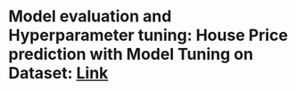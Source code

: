 # Model evaluation and Hyperparameter tuning: House Price prediction with Model Tuning on Dataset: [Link](https://www.kaggle.com/competitions/house-prices-advanced-regression-techniques/data)

